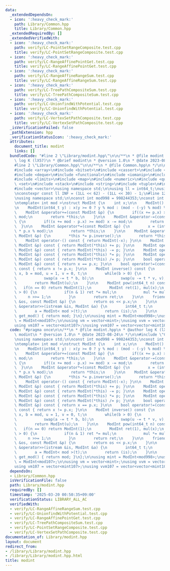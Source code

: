 ```yaml
---
data:
  _extendedDependsOn:
  - icon: ':heavy_check_mark:'
    path: Library/Common.hpp
    title: Library/Common.hpp
  _extendedRequiredBy: []
  _extendedVerifiedWith:
  - icon: ':heavy_check_mark:'
    path: verify/LC-PointSetRangeComposite.test.cpp
    title: verify/LC-PointSetRangeComposite.test.cpp
  - icon: ':heavy_check_mark:'
    path: verify/LC-RangeAffinePointGet.test.cpp
    title: verify/LC-RangeAffinePointGet.test.cpp
  - icon: ':heavy_check_mark:'
    path: verify/LC-RangeAffineRangeSum.test.cpp
    title: verify/LC-RangeAffineRangeSum.test.cpp
  - icon: ':heavy_check_mark:'
    path: verify/LC-TreePathCompositeSum.test.cpp
    title: verify/LC-TreePathCompositeSum.test.cpp
  - icon: ':heavy_check_mark:'
    path: verify/LC-UnionfindWithPotential.test.cpp
    title: verify/LC-UnionfindWithPotential.test.cpp
  - icon: ':heavy_check_mark:'
    path: verify/LC-VertexSetPathComposite.test.cpp
    title: verify/LC-VertexSetPathComposite.test.cpp
  _isVerificationFailed: false
  _pathExtension: hpp
  _verificationStatusIcon: ':heavy_check_mark:'
  attributes:
    document_title: modint
    links: []
  bundledCode: "#line 2 \"Library/modint.hpp\"\n\n/**\n * @file modint.hpp\n * @author\
    \ log K (lX57)\n * @brief modint\n * @version 1.0\n * @date 2023-08-24\n */\n\n\
    #line 2 \"Library/Common.hpp\"\n\n/**\n * @file Common.hpp\n */\n\n#include <algorithm>\n\
    #include <array>\n#include <bitset>\n#include <cassert>\n#include <cstdint>\n\
    #include <deque>\n#include <functional>\n#include <iomanip>\n#include <iostream>\n\
    #include <limits>\n#include <map>\n#include <numeric>\n#include <queue>\n#include\
    \ <set>\n#include <stack>\n#include <string>\n#include <tuple>\n#include <utility>\n\
    #include <vector>\nusing namespace std;\n\nusing ll = int64_t;\nusing ull = uint64_t;\n\
    \nconstexpr const ll INF = (1LL << 62) - (1LL << 30) - 1;\n#line 12 \"Library/modint.hpp\"\
    \nusing namespace std;\n\nconst int mod998 = 998244353;\nconst int mod107 = 1000000007;\n\
    \ntemplate< int mod >\nstruct ModInt {\n    int x;\n\n    ModInt() : x(0) {}\n\
    \n    ModInt(int64_t y) : x(y >= 0 ? y % mod : (mod - (-y) % mod) % mod) {}\n\n\
    \    ModInt &operator+=(const ModInt &p) {\n        if((x += p.x) >= mod) x -=\
    \ mod;\n        return *this;\n    }\n\n    ModInt &operator-=(const ModInt &p)\
    \ {\n        if((x += mod - p.x) >= mod) x -= mod;\n        return *this;\n  \
    \  }\n\n    ModInt &operator*=(const ModInt &p) {\n        x = (int) (1LL * x\
    \ * p.x % mod);\n        return *this;\n    }\n\n    ModInt &operator/=(const\
    \ ModInt &p) {\n        *this *= p.inverse();\n        return *this;\n    }\n\n\
    \    ModInt operator-() const { return ModInt(-x); }\n\n    ModInt operator+(const\
    \ ModInt &p) const { return ModInt(*this) += p; }\n\n    ModInt operator-(const\
    \ ModInt &p) const { return ModInt(*this) -= p; }\n\n    ModInt operator*(const\
    \ ModInt &p) const { return ModInt(*this) *= p; }\n\n    ModInt operator/(const\
    \ ModInt &p) const { return ModInt(*this) /= p; }\n\n    bool operator==(const\
    \ ModInt &p) const { return x == p.x; }\n\n    bool operator!=(const ModInt &p)\
    \ const { return x != p.x; }\n\n    ModInt inverse() const {\n        int a =\
    \ x, b = mod, u = 1, v = 0, t;\n        while(b > 0) {\n            t = a / b;\n\
    \            swap(a -= t * b, b);\n            swap(u -= t * v, v);\n        }\n\
    \        return ModInt(u);\n    }\n\n    ModInt pow(int64_t n) const {\n     \
    \   if(n == 0) return ModInt(1);\n        ModInt ret(1), mul(x);\n        while(n\
    \ > 0) {\n            if(n & 1) ret *= mul;\n            mul *= mul;\n       \
    \     n >>= 1;\n        }\n        return ret;\n    }\n\n    friend ostream &operator<<(ostream\
    \ &os, const ModInt &p) {\n        return os << p.x;\n    }\n\n    friend istream\
    \ &operator>>(istream &is, ModInt &a) {\n        int64_t t;\n        is >> t;\n\
    \        a = ModInt< mod >(t);\n        return (is);\n    }\n\n    static int\
    \ get_mod() { return mod; }\n};\n\nusing mint = ModInt<mod998>;\nusing mint107\
    \ = ModInt<mod107>;\n\nusing vm = vector<mint>;\nusing vvm = vector<vector<mint>>;\n\
    using vm107 = vector<mint107>;\nusing vvm107 = vector<vector<mint107>>;\n"
  code: "#pragma once\n\n/**\n * @file modint.hpp\n * @author log K (lX57)\n * @brief\
    \ modint\n * @version 1.0\n * @date 2023-08-24\n */\n\n#include \"Common.hpp\"\
    \nusing namespace std;\n\nconst int mod998 = 998244353;\nconst int mod107 = 1000000007;\n\
    \ntemplate< int mod >\nstruct ModInt {\n    int x;\n\n    ModInt() : x(0) {}\n\
    \n    ModInt(int64_t y) : x(y >= 0 ? y % mod : (mod - (-y) % mod) % mod) {}\n\n\
    \    ModInt &operator+=(const ModInt &p) {\n        if((x += p.x) >= mod) x -=\
    \ mod;\n        return *this;\n    }\n\n    ModInt &operator-=(const ModInt &p)\
    \ {\n        if((x += mod - p.x) >= mod) x -= mod;\n        return *this;\n  \
    \  }\n\n    ModInt &operator*=(const ModInt &p) {\n        x = (int) (1LL * x\
    \ * p.x % mod);\n        return *this;\n    }\n\n    ModInt &operator/=(const\
    \ ModInt &p) {\n        *this *= p.inverse();\n        return *this;\n    }\n\n\
    \    ModInt operator-() const { return ModInt(-x); }\n\n    ModInt operator+(const\
    \ ModInt &p) const { return ModInt(*this) += p; }\n\n    ModInt operator-(const\
    \ ModInt &p) const { return ModInt(*this) -= p; }\n\n    ModInt operator*(const\
    \ ModInt &p) const { return ModInt(*this) *= p; }\n\n    ModInt operator/(const\
    \ ModInt &p) const { return ModInt(*this) /= p; }\n\n    bool operator==(const\
    \ ModInt &p) const { return x == p.x; }\n\n    bool operator!=(const ModInt &p)\
    \ const { return x != p.x; }\n\n    ModInt inverse() const {\n        int a =\
    \ x, b = mod, u = 1, v = 0, t;\n        while(b > 0) {\n            t = a / b;\n\
    \            swap(a -= t * b, b);\n            swap(u -= t * v, v);\n        }\n\
    \        return ModInt(u);\n    }\n\n    ModInt pow(int64_t n) const {\n     \
    \   if(n == 0) return ModInt(1);\n        ModInt ret(1), mul(x);\n        while(n\
    \ > 0) {\n            if(n & 1) ret *= mul;\n            mul *= mul;\n       \
    \     n >>= 1;\n        }\n        return ret;\n    }\n\n    friend ostream &operator<<(ostream\
    \ &os, const ModInt &p) {\n        return os << p.x;\n    }\n\n    friend istream\
    \ &operator>>(istream &is, ModInt &a) {\n        int64_t t;\n        is >> t;\n\
    \        a = ModInt< mod >(t);\n        return (is);\n    }\n\n    static int\
    \ get_mod() { return mod; }\n};\n\nusing mint = ModInt<mod998>;\nusing mint107\
    \ = ModInt<mod107>;\n\nusing vm = vector<mint>;\nusing vvm = vector<vector<mint>>;\n\
    using vm107 = vector<mint107>;\nusing vvm107 = vector<vector<mint107>>;"
  dependsOn:
  - Library/Common.hpp
  isVerificationFile: false
  path: Library/modint.hpp
  requiredBy: []
  timestamp: '2025-03-20 00:50:35+09:00'
  verificationStatus: LIBRARY_ALL_AC
  verifiedWith:
  - verify/LC-RangeAffineRangeSum.test.cpp
  - verify/LC-UnionfindWithPotential.test.cpp
  - verify/LC-RangeAffinePointGet.test.cpp
  - verify/LC-TreePathCompositeSum.test.cpp
  - verify/LC-PointSetRangeComposite.test.cpp
  - verify/LC-VertexSetPathComposite.test.cpp
documentation_of: Library/modint.hpp
layout: document
redirect_from:
- /library/Library/modint.hpp
- /library/Library/modint.hpp.html
title: modint
---
```

